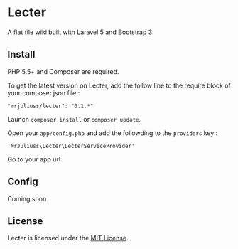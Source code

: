 # Lecter

A flat file wiki built with Laravel 5 and Bootstrap 3.

## Install

PHP 5.5+ and Composer are required.

To get the latest version on Lecter, add the follow line to the require block of your composer.json file : 

```"mrjuliuss/lecter": "0.1.*"```

Launch `composer install` or `composer update`.

Open your `app/config.php` and add the followding to the `providers` key : 

`'MrJuliuss\Lecter\LecterServiceProvider'`

Go to your app url.

## Config

Coming soon

## License

Lecter is licensed under the [MIT License](https://github.com/MrJuliuss/lecter/blob/master/LICENSE).
